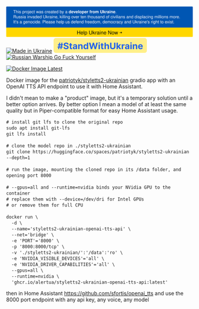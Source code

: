 [![Stand With Ukraine](https://raw.githubusercontent.com/vshymanskyy/StandWithUkraine/main/banner-direct-single.svg)](https://stand-with-ukraine.pp.ua)
[![Made in Ukraine](https://img.shields.io/badge/made_in-Ukraine-ffd700.svg?labelColor=0057b7)](https://stand-with-ukraine.pp.ua)
[![Stand With Ukraine](https://raw.githubusercontent.com/vshymanskyy/StandWithUkraine/main/badges/StandWithUkraine.svg)](https://stand-with-ukraine.pp.ua)
[![Russian Warship Go Fuck Yourself](https://raw.githubusercontent.com/vshymanskyy/StandWithUkraine/main/badges/RussianWarship.svg)](https://stand-with-ukraine.pp.ua)


[![Docker Image Latest](https://github.com/ALERTua/styletts2-ukrainian-openai-tts-api/actions/workflows/docker-image.yml/badge.svg)](https://github.com/ALERTua/styletts2-ukrainian-openai-tts-api/actions/workflows/docker-image.yml)

Docker image for the [patriotyk/styletts2-ukrainian](https://huggingface.co/spaces/patriotyk/styletts2-ukrainian) gradio app with an OpenAI TTS API endpoint to use it with Home Assistant.

I didn't mean to make a "product" image, but it's a temporary solution until a better option arrives. 
By better option I mean a model of at least the same quality but in Piper-compatible format for easy Home Assistant usage.

```
# install git lfs to clone the original repo
sudo apt install git-lfs
git lfs install

# clone the model repo in ./styletts2-ukrainian
git clone https://huggingface.co/spaces/patriotyk/styletts2-ukrainian --depth=1

# run the image, mounting the cloned repo in its /data folder, and opening port 8000

# --gpus=all and --runtime=nvidia binds your NVidia GPU to the container
# replace them with --device=/dev/dri for Intel GPUs
# or remove them for full CPU

docker run \
  -d \
  --name='styletts2-ukrainian-openai-tts-api' \
  --net='bridge' \
  -e 'PORT'='8000' \
  -p '8000:8000/tcp' \
  -v './styletts2-ukrainian/':'/data':'ro' \
  -e 'NVIDIA_VISIBLE_DEVICES'='all' \
  -e 'NVIDIA_DRIVER_CAPABILITIES'='all' \
  --gpus=all \
  --runtime=nvidia \
  'ghcr.io/alertua/styletts2-ukrainian-openai-tts-api:latest'
```

then in Home Assistant
https://github.com/sfortis/openai_tts
and use the 8000 port endpoint with any api key, any voice, any model
